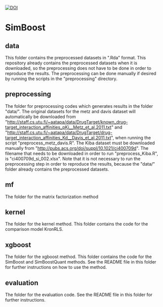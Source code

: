 [![DOI](https://zenodo.org/badge/DOI/10.5281/zenodo.164436.svg)](https://doi.org/10.5281/zenodo.164436)

# SimBoost

## data

This folder contains the preprocessed datasets in ".Rda" format. This repository already contains the preprocessed datasets when it is downloaded, so the preprocessing does not have to be done in order to reproduce the results. The preprocessing can be done manually if desired by running the scripts in the "preprocessing" directory. 
 
## preprocessing

The folder for preprocessing codes which generates results in the folder "data/". The original datasets for the metz and davis dataset will automatically be downloaded from "http://staff.cs.utu.fi/~aatapa/data/DrugTarget/known_drug-target_interaction_affinities_pKi__Metz_et_al.2011.txt" and "http://staff.cs.utu.fi/~aatapa/data/DrugTarget/drug-target_interaction_affinities_Kd__Davis_et_al.2011.txt", when running the script "preprocess_metz_davis.R". The Kiba dataset must be downloaded manually from "http://pubs.acs.org/doi/suppl/10.1021/ci400709d". The filename that needs to be downloaded in order to run "preprocess_Kiba.R", is "ci400709d_si_002.xlsx". Note that it is not necessary to run the preprocessing step in order to reproduce the results, because the "data/" folder already contains the preprocessed datasets. 

## mf

The folder for the matrix factorization method

## kernel

The folder for the kernel method. This folder contains the code for the comparison model KronRLS. 

## xgboost

The folder for the xgboost method. This folder contains the code for the SimBoost and SimBoostQuant methods. See the README file in this folder for further instructions on how to use the method. 

## evaluation

The folder for the evaluation code. See the README file in this folder for further instructions.

